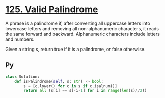 # [125. Valid Palindrome](https://leetcode.com/problems/valid-palindrome/description/)

A phrase is a palindrome if, after converting all uppercase letters into lowercase letters and removing all non-alphanumeric characters, it reads the same forward and backward. Alphanumeric characters include letters and numbers.

Given a string s, return true if it is a palindrome, or false otherwise.

## Py

```py
class Solution:
    def isPalindrome(self, s: str) -> bool:
        s = [c.lower() for c in s if c.isalnum()]
        return all (s[i] == s[-i-1] for i in range(len(s)//2))
```

